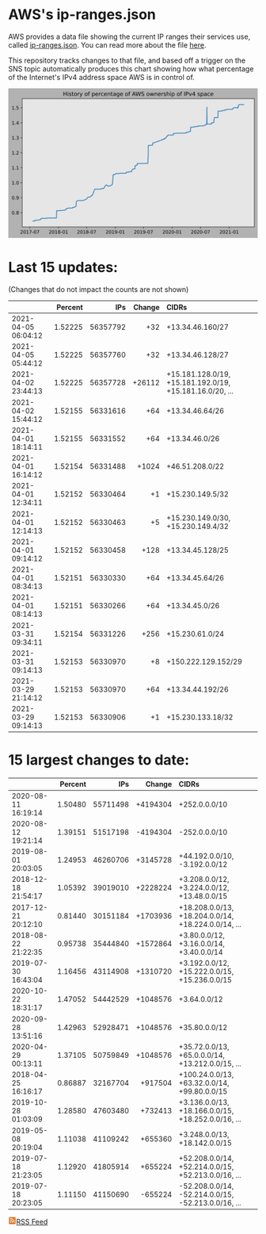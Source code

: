 # AWS's ip-ranges.json

AWS provides a data file showing the current IP ranges their
services use, called [ip-ranges.json](https://ip-ranges.amazonaws.com/ip-ranges.json).  You 
can read more about the file [here](https://docs.aws.amazon.com/general/latest/gr/aws-ip-ranges.html).

This repository tracks changes to that file, and based off a trigger on the SNS topic 
automatically produces this chart showing how what percentage of the Internet's IPv4 
address space AWS is in control of.

![History of AWS](history_count.svg)

# Last 15 updates:

(Changes that do not impact the counts are not shown)

| | Percent | IPs | Change | CIDRs |
| :--- | ---: | ---: | ---: | :--- |
| 2021-04-05 06:04:12 | 1.52225 | 56357792 | +32 | +13.34.46.160/27 |
| 2021-04-05 05:44:12 | 1.52225 | 56357760 | +32 | +13.34.46.128/27 |
| 2021-04-02 23:44:13 | 1.52225 | 56357728 | +26112 | +15.181.128.0/19, +15.181.192.0/19, +15.181.16.0/20, ... |
| 2021-04-02 15:44:12 | 1.52155 | 56331616 | +64 | +13.34.46.64/26 |
| 2021-04-01 18:14:11 | 1.52155 | 56331552 | +64 | +13.34.46.0/26 |
| 2021-04-01 16:14:12 | 1.52154 | 56331488 | +1024 | +46.51.208.0/22 |
| 2021-04-01 12:34:11 | 1.52152 | 56330464 | +1 | +15.230.149.5/32 |
| 2021-04-01 12:14:13 | 1.52152 | 56330463 | +5 | +15.230.149.0/30, +15.230.149.4/32 |
| 2021-04-01 09:14:12 | 1.52152 | 56330458 | +128 | +13.34.45.128/25 |
| 2021-04-01 08:34:13 | 1.52151 | 56330330 | +64 | +13.34.45.64/26 |
| 2021-04-01 08:14:13 | 1.52151 | 56330266 | +64 | +13.34.45.0/26 |
| 2021-03-31 09:34:11 | 1.52154 | 56331226 | +256 | +15.230.61.0/24 |
| 2021-03-31 09:14:13 | 1.52153 | 56330970 | +8 | +150.222.129.152/29 |
| 2021-03-29 21:14:12 | 1.52153 | 56330970 | +64 | +13.34.44.192/26 |
| 2021-03-29 09:14:13 | 1.52153 | 56330906 | +1 | +15.230.133.18/32 |


# 15 largest changes to date:

| | Percent | IPs | Change | CIDRs |
| :--- | ---: | ---: | ---: | :--- |
| 2020-08-11 16:19:14 | 1.50480 | 55711498 | +4194304 | +252.0.0.0/10 |
| 2020-08-12 19:21:14 | 1.39151 | 51517198 | -4194304 | -252.0.0.0/10 |
| 2019-08-01 20:03:05 | 1.24953 | 46260706 | +3145728 | +44.192.0.0/10, -3.192.0.0/12 |
| 2018-12-18 21:54:17 | 1.05392 | 39019010 | +2228224 | +3.208.0.0/12, +3.224.0.0/12, +13.48.0.0/15 |
| 2017-12-21 20:12:10 | 0.81440 | 30151184 | +1703936 | +18.208.0.0/13, +18.204.0.0/14, +18.224.0.0/14, ... |
| 2018-08-22 21:22:35 | 0.95738 | 35444840 | +1572864 | +3.80.0.0/12, +3.16.0.0/14, +3.40.0.0/14 |
| 2019-07-30 16:43:04 | 1.16456 | 43114908 | +1310720 | +3.192.0.0/12, +15.222.0.0/15, +15.236.0.0/15 |
| 2020-10-22 18:31:17 | 1.47052 | 54442529 | +1048576 | +3.64.0.0/12 |
| 2020-09-28 13:51:16 | 1.42963 | 52928471 | +1048576 | +35.80.0.0/12 |
| 2020-04-29 00:13:11 | 1.37105 | 50759849 | +1048576 | +35.72.0.0/13, +65.0.0.0/14, +13.212.0.0/15, ... |
| 2018-04-25 16:16:17 | 0.86887 | 32167704 | +917504 | +100.24.0.0/13, +63.32.0.0/14, +99.80.0.0/15 |
| 2019-10-28 01:03:09 | 1.28580 | 47603480 | +732413 | +3.136.0.0/13, +18.166.0.0/15, +18.252.0.0/16, ... |
| 2019-05-08 20:19:04 | 1.11038 | 41109242 | +655360 | +3.248.0.0/13, +18.142.0.0/15 |
| 2019-07-18 21:23:05 | 1.12920 | 41805914 | +655224 | +52.208.0.0/14, +52.214.0.0/15, +52.213.0.0/16, ... |
| 2019-07-18 20:23:05 | 1.11150 | 41150690 | -655224 | -52.208.0.0/14, -52.214.0.0/15, -52.213.0.0/16, ... |


[![RSS Icon](rss-icon.png)RSS Feed](https://raw.githubusercontent.com/seligman/aws-ip-ranges/master/rss.xml)
